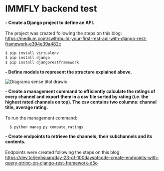 # IMMFLY backend test

**- Create a Django project to define an API.**<br/>
<br/> The project was created following the steps on this blog: 
<br/> https://medium.com/swlh/build-your-first-rest-api-with-django-rest-framework-e394e39a482c

```bash
$ pip install virtualenv
$ pip install django
$ pip install djangorestframework
```

**- Define models to represent the structure explained above.**<br/>

![Diagrama sense títol drawio](https://user-images.githubusercontent.com/120499098/207666548-d0ea31bb-09ac-4c59-8feb-c04450343a45.png)

**- Create a management command to efficiently calculate the ratings of every
channel and export them in a csv file sorted by rating (i.e. the highest rated
channels on top). The csv contains two columns: channel title, average rating.**<br/>
<br/> To run the management command:
  
```bash
  $ python manag.py compute_ratings
```
  
**- Create endpoints to retrieve the channels, their subchannels and its contents.**<br/>
<br/> Endpoints were created following the steps on this blog:
<br/> https://dev.to/jenhsuan/day-23-of-100daysofcode-create-endpoints-with-query-string-on-django-rest-framework-d5o

